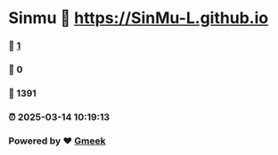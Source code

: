 # Sinmu :link: https://SinMu-L.github.io 
### :page_facing_up: [1](https://SinMu-L.github.io/tag.html) 
### :speech_balloon: 0 
### :hibiscus: 1391 
### :alarm_clock: 2025-03-14 10:19:13 
### Powered by :heart: [Gmeek](https://github.com/Meekdai/Gmeek)
